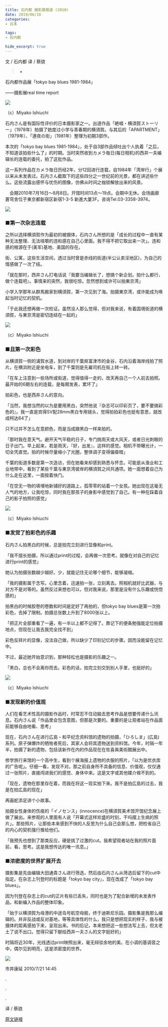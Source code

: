 ```yaml
---
title: 石内都 摄影展报道 (2010)
date: 2019/06/16
categories:
- 日本

tags:
- 石内都

hide_excerpt: true
---
```


文 / 石内都
译 / 蔡骁

> -



<!--more-->

石内都作品展「tokyo bay blues 1981-1984」

――摄影展real time report

![](/images/0059/01.jpg)

（c）Miyako Ishiuchi

  石内さん是有国际性评价的日本摄影家之一。出道作品「絶唱・横須賀ストーリー」（1978年）拍摄了她度过小学与青春期的横須賀。与其后的「APARTMENT」（1979年）、「連夜の街」（1981年）整理为初期3部作。

  本次的「tokyo bay blues 1981-1984」，处于自3部作品倾吐出个人执着「之后，不知道该拍些什么了」的时期。当时突然收到カメラ毎日(每日相机)的西井一夫编辑长的连载的委托，拍了这批作品。

  这一系列作品在カメラ毎日历经2年，分12回进行连载，自1984年「湾岸行」个展以来从未发表过。石内さん截取下的这些四分之一世纪前的光景，都在讲述些什么。这些流露出感怀与忧伤的图像，仿佛从时间之枷锁解放出来的风景。

　会期2010年7月16日～8月8日。开馆时间13点～19点。会期中无休。会场画廊蒼穹舎位于東京都新宿区新宿1-3-5 新進大厦3F。咨询Tel.03-3358-3974。

![](/images/0059/02.jpg)


### ■第一次杂志连载

  之所以选择横須賀作为最初的被摄体，石内さん所想的是「成长的过程中一直有某种无法整理、无法咀嚼的违和感在自己心里面。我不得不把它取出来一次」。违和感的根源在于(美军)基地、美国的存在。

  街、公寓，这些生活空间，透过当时曾是赤线的街道(半公认卖淫地区)，为自己的情感做了一次了结。

「就在那时，西井さん打电话说『我要当编辑长了，想搞个新企划。拍什么都行，做个连载吧』。事情来的突然，我很吃惊。忽然想到或许可以拍東京湾」

  小学入学那年从群馬搬家到横須賀，第一次见到了海。拍摄東京湾，或许能成为唤起当时记忆的契机。

「于此我还想再做一次检证。虽然没人那么觉得，但对我来说，有着国境街道的横須賀，与東京湾是密切连结在一起的」

![](/images/0059/03.jpg)

（c）Miyako Ishiuchi

### ■且第一次彩色

  从横須賀一侧的浦賀水道，到对岸的千葉県富津市的金谷，石内沿着海岸线拍了照片。在横浜附近是坐电车，到了千葉则是先雇司机在街上转一转。

「在车上注意到一些场所或街道，觉得值得一走的，改天再自己一个人前去拍照。最开始的6期左右的连载，是每期发表，累坏了」

  拍彩色，也是西井さん的意向。

「当然，我想当然的以为是要用黑白，突然他说『杂志可以印彩页了，要不要搞彩色的』。我一直是宾得SV配28mm黑白专用镜头，觉得拍拍彩色也挺有意思，就改成柯达64了」

  只不过并不怎么在意颜色，而是当成跟黑白一样来拍的。

「那时我在意天气。避开天气平稳的日子，专门挑雨天或大风天，或者日光刺眼的日子出门。早上起来，若是雨天，『好，出发』，这样的感觉。相机不带曝光计，一切全凭直觉。拍的时候尽量缩小了光圈，整体调子变得偏昏暗」

  千葉的街道多数是第一次造访，但在她看来却感到熟悉与怀念。可能是从渔业和工业地带中，看到了某些千葉与東京湾彼岸的横須賀之间共通项。她一面想着自己为什么走在这里，一面按着快门。

「在空无一物的填埋地新铺好的道路上，孤零零的站着一个女孩。她出现在这毫无人气的地方，让我吃惊，同时我在那孩子的身影中感觉到了自己。有一种在踩着自己的影子拍照的感觉」

![](/images/0059/04.jpg)

（c）Miyako Ishiuchi

### ■发觉了拍彩色的乐趣

  石内さん拍黑白的时候，总是拍完立刻进行显像和print。

「我不擅长拍摄，所以通过print的过程，会再做一次思考。就像在对自己的记忆进行print的感觉」

  她认为拍摄张数越少越好。少，就能记住无论哪个细节，能够凝缩。

「我的摄影属于念写。心里念着，迅速拍一张，立刻离去。照相机就好比武器，与对方不是对等的。虽然反过来想也可以，但对我来说，那里是没有什么乐趣或恍惚感的」

  拍黑白的时候胶卷的卷数和时间是定好了再拍的，但tokyo bay blues是第一次拍彩色，去掉了限制。拍摄总张数上升到了8000张以上。

「把正片全部重看了一遍，有一半以上都不记得了。靠记下的便条勉强能定位拍摄地点，但现在让我去我完全找不到」

  彩色反转片的显像，没法自己做，所以缺少了印刻记忆的步骤。因而没能留在记忆中。

  不过，最近她开始意识到，那种轻松也是摄影的乐趣之一。

「黑白，总也不会离你而去。彩色的话，拍完立刻交到别人手里，也挺好的」

![](/images/0059/01.jpg)

（c）Miyako Ishiuchi

### ■发现新的价值观

  人们在看艺术性高的摄影作品时，时常忍不住动脑去思考作品是想要传递什么讯息。石内さん说「作品里会包含意图，但那是次要的。重要的是让观者站在作品面前能够自由地看、思考」

  现在，石内さん在进行広島・和平纪念资料馆的遗物的拍摄，「ひろしま」(広島)系列。原子弹爆炸的牺牲者死后，其家人会将其遗物送到资料馆。今年，时隔一年半，拍摄了新的遗物，包括该新作在内的作品现在在佐喜眞美術館展出中。

  修学旅行来馆的一个高中生，看到个展海报上遗物的衣服的照片，「以为是优衣库的广告呢」。仔细一看，发现不对。那之前自身所不具备的信息、价值观，仅仅通过一张照片，直接闯进我们的感觉、身体中来。这是文字或其他媒介做不到的。

「现在，遗物在那里存在着，而我在将这一现实拍下来。我不是拍広島的过去，我是在拍広島的现在」

  再画蛇添足讲个小故事。

  拍摄女性身体的伤痕的「イノセンス」(innocence)在横須賀美术馆开馆纪念展上做了展出。来参观的人里面有人说「开幕式这样欢盛的时刻，干吗摆上生病的照片」。那些照片，让那些本来感到不快的人反思为什么自己会那么想，把检省自己的内心的契机强行推给他们。

「我预先也想到了那类反应，硬是挑了过激的cut。我希望观者站在我的照片面前，看，思考。这是我想传达的唯一讯息。」

### ■浓密度的世界扩展开去

  摄影集是先由编辑大田通貴さん进行筛选，然后由石内さん从筛选后留下的cut中指定。在杂志上刊登时的标题是「tokyo bay city」，现在改成了「tokyo bay blues」。

  因为刊登在杂志上的cut的正片有些已丢失，同时也是为了配合新增的未发表作品，和新编入作品的整体印象。

「始于以横須賀为母港的中途岛号航空母舰，终于迪斯尼乐园。摄影集是我那么编辑的。并非反战或反对基地，等等具体性的什么，我只是想把现实的样子、我与被摄体的距离感拍下来，呈现出来。书的后记，本来想把这一些想法写上去，但太老土了说不出口。觉得只留下献给西井一夫さん的文字挺好的」

  时隔将近30年，光线透过print映照出来，毫无辩驳余地的美。在小调的基调音之中，偶尔见到明亮，这是浓密度的世界。

![](/images/0059/06.jpg)



市井康延
2010/7/21 14:45



.

.

.

译 / 蔡骁

[原文链接](http://dc.watch.impress.co.jp/docs/culture/exib/382034.html)